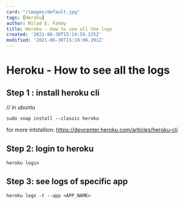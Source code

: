 ```yaml
---
card: "/images/default.jpg"
tags: [Heroku]
author: Milad E. Fahmy
title: Heroku - How to see all the logs
created: '2021-06-30T15:14:59.225Z'
modified: '2021-06-30T15:19:06.291Z'
---
```

# Heroku - How to see all the logs
## Step 1 : install heroku cli
// in ubuntu
```shell
sudo snap install --classic heroku
```
for more intstallion: https://devcenter.heroku.com/articles/heroku-cli
## Step 2: login to heroku
```shell
heroku login
```
## Step 3: see logs of specific app
```shell
heroku logs -t --app <APP_NAME>
```
